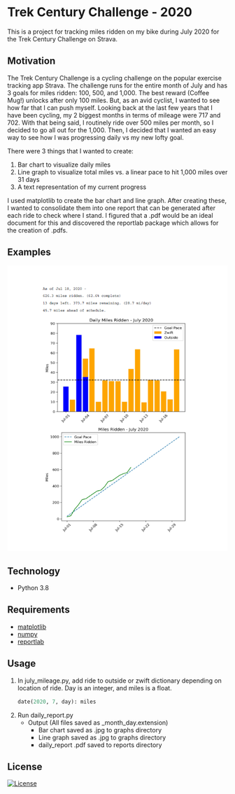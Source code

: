 # Trek Century Challenge - 2020  
This is a project for tracking miles ridden on my bike during July 2020 for the Trek Century Challenge on Strava. 

## Motivation
The Trek Century Challenge is a cycling challenge on the popular exercise tracking app Strava. The challenge runs for the entire month of July and has 3 goals for miles ridden: 100, 500, and 1,000. The best reward (Coffee Mug!) unlocks after only 100 miles. But, as an avid cyclist, I wanted to see how far that I can push myself. Looking back at the last few years that I have been cycling, my 2 biggest months in terms of mileage were 717 and 702. With that being said, I routinely ride over 500 miles per month, so I decided to go all out for the 1,000. Then, I decided that I wanted an easy way to see how I was progressing daily vs my new lofty goal.  

There were 3 things that I wanted to create:
1. Bar chart to visualize daily miles  
2. Line graph to visualize total miles vs. a linear pace to hit 1,000 miles over 31 days  
3. A text representation of my current progress

I used matplotlib to create the bar chart and line graph. After creating these, I wanted to consolidate them into one report that can be generated after each ride to check where I stand. I figured that a .pdf would be an ideal document for this and discovered the reportlab package which allows for the creation of .pdfs.

## Examples
![example](https://github.com/dcribb19/trek_century_challenge/blob/master/reports/example.png)

## Technology  
- Python 3.8

## Requirements
- [matplotlib](https://matplotlib.org/)
- [numpy](https://numpy.org/)
- [reportlab](https://www.reportlab.com/dev/opensource/)

## Usage

1. In july_mileage.py, add ride to outside or zwift dictionary depending on location of ride. Day is an integer, and miles is a float.
    ```python
    date(2020, 7, day): miles
    ```
2. Run daily_report.py
    - Output (All files saved as _month_day.extension)
        - Bar chart saved as .jpg to graphs directory
        - Line graph saved as .jpg to graphs directory
        - daily_report .pdf saved to reports directory


## License
[![License](https://img.shields.io/badge/License-BSD%202--Clause-orange.svg)](https://opensource.org/licenses/BSD-2-Clause)